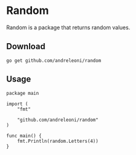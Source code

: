 # Random

Random is a package that returns random values.

## Download

`go get github.com/andreleoni/random`

## Usage

```
package main

import (
	"fmt"

	"github.com/andreleoni/random"
)

func main() {
	fmt.Println(random.Letters(4))
}
```